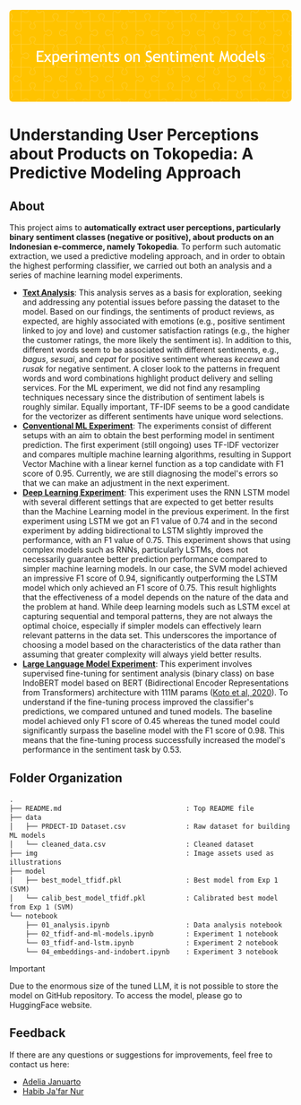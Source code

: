 ![header](header.png)

# Understanding User Perceptions about Products on Tokopedia: A Predictive Modeling Approach

## About
This project aims to <b>automatically extract user perceptions, particularly binary sentiment classes (negative or positive), about products on an Indonesian e-commerce, namely Tokopedia</b>. To perform such automatic extraction, we used a predictive modeling approach, and in order to obtain the highest performing classifier, we carried out both an analysis and a series of machine learning model experiments. 
- **[Text Analysis](https://nbviewer.org/github/LingAdeu/sentiment-model-experiment/blob/main/notebook/01_analysis.ipynb)**: This analysis serves as a basis for exploration, seeking and addressing any potential issues before passing the dataset to the model. Based on our findings, the sentiments of product reviews, as expected, are highly associated with emotions (e.g., positive sentiment linked to joy and love) and customer satisfaction ratings (e.g., the higher the customer ratings, the more likely the sentiment is). In addition to this, different words seem to be associated with different sentiments, e.g., *bagus*, *sesuai*, and *cepat* for positive sentiment whereas *kecewa* and *rusak* for negative sentiment. A closer look to the patterns in frequent words and word combinations highlight product delivery and selling services. For the ML experiment, we did not find any resampling techniques necessary since the distribution of sentiment labels is roughly similar. Equally important, TF-IDF seems to be a good candidate for the vectorizer as different sentiments have unique word selections.
- **[Conventional ML Experiment](https://nbviewer.org/github/LingAdeu/sentiment-model-experiment/blob/main/notebook/02_tfidf-and-ml-models.ipynb)**: The experiments consist of different setups with an aim to obtain the best performing model in sentiment prediction. The first experiment (still ongoing) uses TF-IDF vectorizer and compares multiple machine learning algorithms, resulting in Support Vector Machine with a linear kernel function as a top candidate with F1 score of 0.95. Currently, we are still diagnosing the model's errors so that we can make an adjustment in the next experiment.
- **[Deep Learning Experiment](https://nbviewer.org/github/LingAdeu/sentiment-model-experiment/blob/main/notebook/03_tfidf-and-lstm.ipynb)**: This experiment uses the RNN LSTM model with several different settings that are expected to get better results than the Machine Learning model in the previous experiment. In the first experiment using LSTM we got an F1 value of 0.74 and in the second experiment by adding bidirectional to LSTM slightly improved the performance, with an F1 value of 0.75. This experiment shows that using complex models such as RNNs, particularly LSTMs, does not necessarily guarantee better prediction performance compared to simpler machine learning models. In our case, the SVM model achieved an impressive F1 score of 0.94, significantly outperforming the LSTM model which only achieved an F1 score of 0.75. This result highlights that the effectiveness of a model depends on the nature of the data and the problem at hand. While deep learning models such as LSTM excel at capturing sequential and temporal patterns, they are not always the optimal choice, especially if simpler models can effectively learn relevant patterns in the data set. This underscores the importance of choosing a model based on the characteristics of the data rather than assuming that greater complexity will always yield better results.
- **[Large Language Model Experiment](https://nbviewer.org/github/LingAdeu/sentiment-model-experiment/blob/main/notebook/04_embeddings-and-IndoBERT.ipynb)**: This experiment involves supervised fine-tuning for sentiment analysis (binary class) on base IndoBERT model based on BERT (Bidirectional Encoder Representations from Transformers) architecture with 111M params ([Koto et al, 2020](https://arxiv.org/pdf/2011.00677)). To understand if the fine-tuning process improved the classifier's predictions, we compared untuned and tuned models. The baseline model achieved only F1 score of 0.45 whereas the tuned model could significantly surpass the baseline model with the F1 score of 0.98. This means that the fine-tuning process successfully increased the model's performance in the sentiment task by 0.53.

## Folder Organization

    .
    ├── README.md                               : Top README file
    ├── data
    │   ├── PRDECT-ID Dataset.csv               : Raw dataset for building ML models
    │   └── cleaned_data.csv                    : Cleaned dataset
    ├── img                                     : Image assets used as illustrations
    ├── model
    │   ├── best_model_tfidf.pkl                : Best model from Exp 1 (SVM)
    │   └── calib_best_model_tfidf.pkl          : Calibrated best model from Exp 1 (SVM)
    └── notebook
        ├── 01_analysis.ipynb                   : Data analysis notebook
        ├── 02_tfidf-and-ml-models.ipynb        : Experiment 1 notebook
        └── 03_tfidf-and-lstm.ipynb             : Experiment 2 notebook
        └── 04_embeddings-and-indobert.ipynb    : Experiment 3 notebook

>[!important]
> Due to the enormous size of the tuned LLM, it is not possible to store the model on GitHub repository. To access the model, please go to HuggingFace website.

## Feedback
If there are any questions or suggestions for improvements, feel free to contact us here:
- [Adelia Januarto](mailto:januartoadelia@gmail.com)
- [Habib Ja'far Nur](mailto:habibjafar08@gmail.com)
